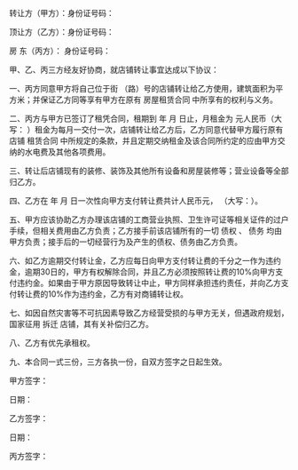 
 


转让方（甲方）：身份证号码：


顶让方（乙方）：身份证号码：


房 东（丙方）： 身份证号码：


甲、乙、丙三方经友好协商，就店铺转让事宜达成以下协议：


一、丙方同意甲方将自己位于街 （路）号的店铺转让给乙方使用，建筑面积为平方米；并保证乙方同等享有甲方在原有
房屋租赁合同
中所享有的权利与义务。


二、丙方与甲方已签订了租凭合同，租期到 年 月 日止，月租金为 元人民币（大写： ）租金为每月一交付一次，店铺转让给乙方后，乙方同意代替甲方履行原有店铺
租赁合同
中所规定的条款，并且定期交纳租金及该合同所约定的应由甲方交纳的水电费及其他各项费用。


三、转让后店铺现有的装修、装饰及其他所有设备和房屋装修等；营业设备等全部归乙方。


四、乙方在 年 月 日一次性向甲方支付转让费共计人民币元， （大写：）。


五、甲方应该协助乙方办理该店铺的工商营业执照、卫生许可证等相关证件的过户手续，但相关费用由乙方负责；乙方接手前该店铺所有的一切
债权
、
债务
均由甲方负责；接手后的一切经营行为及产生的债权、债务由乙方负责。


六、如乙方逾期交付转让金，乙方应每日向甲方支付转让费的千分之一作为违约金，逾期30日的，甲方有权解除合同，并且乙方必须按照转让费的10%向甲方支付违约金。如果由于甲方原因导致转让中止，甲方同样承担违约责任，并向乙方支付转让费的10%作为违约金，乙方有对商铺转让权。


七、如因自然灾害等不可抗因素导致乙方经营受损的与甲方无关，但遇政府规划，国家征用
拆迁
店铺，其有关补偿归乙方。


八、乙方有优先承租权。


九、本合同一式三份，三方各执一份，自双方签字之日起生效。


甲方签字：


日期：


乙方签字：


日期：


丙方签字：
 


 

 
 
 
 
 
  


  
 

  


  


  
 
 
 
 

